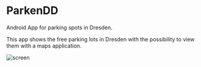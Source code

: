 ParkenDD
========

Android App for parking spots in Dresden.

This app shows the free parking lots in Dresden with the possibility to view them with a maps application.

![screen](http://jkliemann.de/parkendd/media/parkendd1.png "screenshot")
